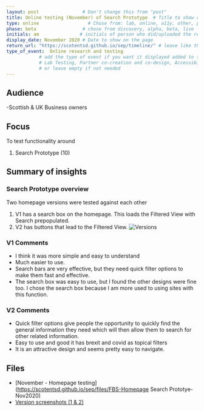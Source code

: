 ```yaml
---
layout: post                # Don't change this from "post"
title: Online testing (November) of Search Prototype  # Title to show on the page
type: online                  # Chose from: lab, online, a11y, other, partner
phase: beta                 # chose from discovery, alpha, beta, live
initials: am               # initials of person who did/uploaded the research
display_date: November 2020 # Date to show on the page
return_url: "https://scotentsd.github.io/sep/timeline/" # leave like this         
type_of_event:  Online research and testing            
            # add the type of event if you want it displayed added to the heading when the post if clicked on
            # Lab Testing, Partner co-creation and co-design, Accessibility, Online research and testing, Events, F2F and testing
            # or leave empty if not needed
---
```


## Audience
-Scottish & UK Business owners  

## Focus

To test functionality around
1. Search Prototype (10)

## Summary of insights
### Search Prototype overview
Two homepage versions were tested against each other
1. V1 has a search box on the homepage. This loads the Filtered View with Search prepopulated.
2. V2 has buttons that lead to the Filtered View.
![Versions](https://scotentsd.github.io/sep/files/Mobile_04.png)


### V1 Comments
- I think it was more simple and easy to understand
- Much easier to use.
- Search bars are very effective, but they need quick filter options to make them fast and effective.
- The search box was easy to use, but I found the other designs were fine too. I chose the search box because I am more used to using sites with this function.


### V2 Comments
- Quick filter options give people the opportunity to quickly find the general information they need which will then allow them to search for other related information.
- Easy to use and good it has brexit and covid as topical filters
- It is an attractive design and seems pretty easy to navigate.


## Files
- [November - Homepage testing](https://scotentsd.github.io/sep/files/FBS-Homepage Search Prototye-Nov2020)
- [Version screenshots (1 & 2)](https://scotentsd.github.io/sep/files/Nov_Versions.png)
